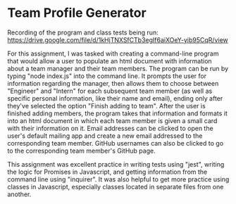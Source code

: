 # Team Profile Generator

Recording of the program and class tests being run:
https://drive.google.com/file/d/1kHjTNXSfCTb3egIf6aiXOeY-yib95CqR/view

For this assignment, I was tasked with creating a command-line program that would allow a user to populate an html document with information about a team manager and their team members. The program can be run by typing "node index.js" into the command line. It prompts the user for information regarding the manager, then allows them to choose between "Engineer" and "Intern" for each subsequent team member (as well as specific personal information, like their name and email), ending only after they've selected the option "Finish adding to team". After the user is finished adding members, the program takes that information and formats it into an html document in which each team member is given a small card with their information on it. Email addresses can be clicked to open the user's default mailing app and create a new email addressed to the corresponding team member. GitHub usernames can also be clicked to go to the corresponding team member's GitHub page.

This assignment was excellent practice in writing tests using "jest", writing the logic for Promises in Javascript, and getting information from the command line using "inquirer". It was also helpful to get more practice using classes in Javascript, especially classes located in separate files from one another.
